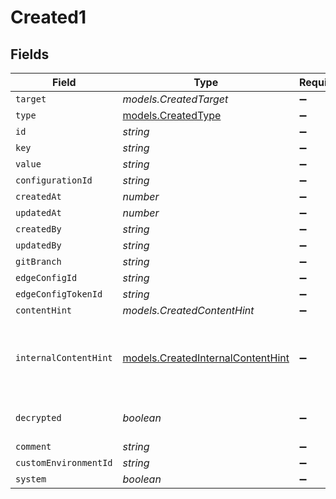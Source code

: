 # Created1


## Fields

| Field                                                                        | Type                                                                         | Required                                                                     | Description                                                                  |
| ---------------------------------------------------------------------------- | ---------------------------------------------------------------------------- | ---------------------------------------------------------------------------- | ---------------------------------------------------------------------------- |
| `target`                                                                     | *models.CreatedTarget*                                                       | :heavy_minus_sign:                                                           | N/A                                                                          |
| `type`                                                                       | [models.CreatedType](../models/createdtype.md)                               | :heavy_minus_sign:                                                           | N/A                                                                          |
| `id`                                                                         | *string*                                                                     | :heavy_minus_sign:                                                           | N/A                                                                          |
| `key`                                                                        | *string*                                                                     | :heavy_minus_sign:                                                           | N/A                                                                          |
| `value`                                                                      | *string*                                                                     | :heavy_minus_sign:                                                           | N/A                                                                          |
| `configurationId`                                                            | *string*                                                                     | :heavy_minus_sign:                                                           | N/A                                                                          |
| `createdAt`                                                                  | *number*                                                                     | :heavy_minus_sign:                                                           | N/A                                                                          |
| `updatedAt`                                                                  | *number*                                                                     | :heavy_minus_sign:                                                           | N/A                                                                          |
| `createdBy`                                                                  | *string*                                                                     | :heavy_minus_sign:                                                           | N/A                                                                          |
| `updatedBy`                                                                  | *string*                                                                     | :heavy_minus_sign:                                                           | N/A                                                                          |
| `gitBranch`                                                                  | *string*                                                                     | :heavy_minus_sign:                                                           | N/A                                                                          |
| `edgeConfigId`                                                               | *string*                                                                     | :heavy_minus_sign:                                                           | N/A                                                                          |
| `edgeConfigTokenId`                                                          | *string*                                                                     | :heavy_minus_sign:                                                           | N/A                                                                          |
| `contentHint`                                                                | *models.CreatedContentHint*                                                  | :heavy_minus_sign:                                                           | N/A                                                                          |
| `internalContentHint`                                                        | [models.CreatedInternalContentHint](../models/createdinternalcontenthint.md) | :heavy_minus_sign:                                                           | Similar to `contentHints`, but should not be exposed to the user.            |
| `decrypted`                                                                  | *boolean*                                                                    | :heavy_minus_sign:                                                           | Whether `value` is decrypted.                                                |
| `comment`                                                                    | *string*                                                                     | :heavy_minus_sign:                                                           | N/A                                                                          |
| `customEnvironmentId`                                                        | *string*                                                                     | :heavy_minus_sign:                                                           | N/A                                                                          |
| `system`                                                                     | *boolean*                                                                    | :heavy_minus_sign:                                                           | N/A                                                                          |